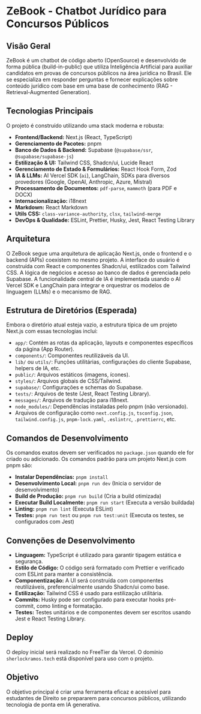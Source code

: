 # ZeBook - Chatbot Jurídico para Concursos Públicos

## Visão Geral

ZeBook é um chatbot de código aberto (OpenSource) e desenvolvido de forma pública (build-in-public) que utiliza Inteligência Artificial para auxiliar candidatos em provas de concursos públicos na área jurídica no Brasil. Ele se especializa em responder perguntas e fornecer explicações sobre conteúdo jurídico com base em uma base de conhecimento (RAG - Retrieval-Augmented Generation).

## Tecnologias Principais

O projeto é construído utilizando uma stack moderna e robusta:

*   **Frontend/Backend:** Next.js (React, TypeScript)
*   **Gerenciamento de Pacotes:** pnpm
*   **Banco de Dados & Backend:** Supabase (`@supabase/ssr`, `@supabase/supabase-js`)
*   **Estilização & UI:** Tailwind CSS, Shadcn/ui, Lucide React
*   **Gerenciamento de Estado & Formulários:** React Hook Form, Zod
*   **IA & LLMs:** AI Vercel SDK (`ai`), LangChain, SDKs para diversos provedores (Google, OpenAI, Anthropic, Azure, Mistral)
*   **Processamento de Documentos:** `pdf-parse`, `mammoth` (para PDF e DOCX)
*   **Internacionalização:** i18next
*   **Markdown:** React Markdown
*   **Utils CSS:** `class-variance-authority`, `clsx`, `tailwind-merge`
*   **DevOps & Qualidade:** ESLint, Prettier, Husky, Jest, React Testing Library

## Arquitetura

O ZeBook segue uma arquitetura de aplicação Next.js, onde o frontend e o backend (APIs) coexistem no mesmo projeto. A interface do usuário é construída com React e componentes Shadcn/ui, estilizados com Tailwind CSS. A lógica de negócios e acesso ao banco de dados é gerenciada pelo Supabase. A funcionalidade central de IA é implementada usando o AI Vercel SDK e LangChain para integrar e orquestrar os modelos de linguagem (LLMs) e o mecanismo de RAG.

## Estrutura de Diretórios (Esperada)

Embora o diretório atual esteja vazio, a estrutura típica de um projeto Next.js com essas tecnologias inclui:

*   `app/`: Contém as rotas da aplicação, layouts e componentes específicos da página (App Router).
*   `components/`: Componentes reutilizáveis da UI.
*   `lib/` ou `utils/`: Funções utilitárias, configurações do cliente Supabase, helpers de IA, etc.
*   `public/`: Arquivos estáticos (imagens, ícones).
*   `styles/`: Arquivos globais de CSS/Tailwind.
*   `supabase/`: Configurações e schemas do Supabase.
*   `tests/`: Arquivos de teste (Jest, React Testing Library).
*   `messages/`: Arquivos de tradução para i18next.
*   `node_modules/`: Dependências instaladas pelo pnpm (não versionado).
*   Arquivos de configuração como `next.config.js`, `tsconfig.json`, `tailwind.config.js`, `pnpm-lock.yaml`, `.eslintrc`, `.prettierrc`, etc.

## Comandos de Desenvolvimento

Os comandos exatos devem ser verificados no `package.json` quando ele for criado ou adicionado. Os comandos padrão para um projeto Next.js com pnpm são:

*   **Instalar Dependências:** `pnpm install`
*   **Desenvolvimento Local:** `pnpm run dev` (Inicia o servidor de desenvolvimento)
*   **Build de Produção:** `pnpm run build` (Cria a build otimizada)
*   **Executar Build Localmente:** `pnpm run start` (Executa a versão buildada)
*   **Linting:** `pnpm run lint` (Executa ESLint)
*   **Testes:** `pnpm run test` ou `pnpm run test:unit` (Executa os testes, se configurados com Jest)

## Convenções de Desenvolvimento

*   **Linguagem:** TypeScript é utilizado para garantir tipagem estática e segurança.
*   **Estilo de Código:** O código será formatado com Prettier e verificado com ESLint para manter a consistência.
*   **Componentização:** A UI será construída com componentes reutilizáveis, preferencialmente usando Shadcn/ui como base.
*   **Estilização:** Tailwind CSS é usado para estilização utilitária.
*   **Commits:** Husky pode ser configurado para executar hooks pré-commit, como linting e formatação.
*   **Testes:** Testes unitários e de componentes devem ser escritos usando Jest e React Testing Library.

## Deploy

O deploy inicial será realizado no FreeTier da Vercel. O domínio `sherlockramos.tech` está disponível para uso com o projeto.

## Objetivo

O objetivo principal é criar uma ferramenta eficaz e acessível para estudantes de Direito se prepararem para concursos públicos, utilizando tecnologia de ponta em IA generativa.